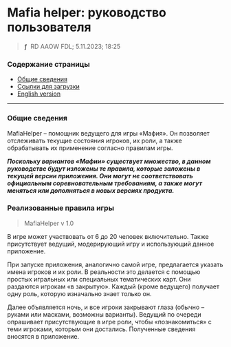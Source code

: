 # Mafia helper: руководство пользователя
> **ƒ** &nbsp;RD AAOW FDL; 5.11.2023; 18:25



### Содержание страницы

- [Общие сведения](#section-1)
- [Ссылки для загрузки](https://adslbarxatov.github.io/DPArray/ru#mafia-helper)
- [English version](https://adslbarxatov.github.io/MafiaHelper)

---

### Общие сведения

MafiaHelper – помощник ведущего для игры «Мафия». Он позволяет отслеживать текущие
состояния игроков, их роли, а также обрабатывать их применение согласно правилам игры.

***Поскольку вариантов «Мафии» существует множество, в данном руководстве будут изложены
те правила, которые заложены в текущей версии приложения. Они могут не соответствовать
официальным соревновательным требованиям, а также могут меняться или дополняться
в новых версиях продукта.***

### Реализованные правила игры
> MafiaHelper v 1.0

В игре может участвовать от 6 до 20 человек включительно. Также присутствует ведущий,
модерирующий игру и использующий данное приложение.

При запуске приложения, аналогично самой игре, предлагается указать имена игроков и их
роли. В реальности это делается с помощью простых игральных или специальных тематических
карт. Они раздаются игрокам «в закрытую». Каждый (кроме ведущего) получает одну роль,
которую изначально знает только он.

Далее объявляется ночь, и все игроки закрывают глаза (обычно – руками или масками, возможны
варианты). Ведущий по очереди опрашивает присутствующие в игре роли, чтобы «познакомиться»
с теми игроками, которым они достались. Полученные сведения вносятся в приложение.


